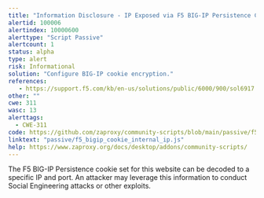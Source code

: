 ```yaml
---
title: "Information Disclosure - IP Exposed via F5 BIG-IP Persistence Cookie"
alertid: 100006
alertindex: 10000600
alerttype: "Script Passive"
alertcount: 1
status: alpha
type: alert
risk: Informational
solution: "Configure BIG-IP cookie encryption."
references:
   - https://support.f5.com/kb/en-us/solutions/public/6000/900/sol6917.html
other: ""
cwe: 311
wasc: 13
alerttags: 
  - CWE-311
code: https://github.com/zaproxy/community-scripts/blob/main/passive/f5_bigip_cookie_internal_ip.js
linktext: "passive/f5_bigip_cookie_internal_ip.js"
help: https://www.zaproxy.org/docs/desktop/addons/community-scripts/
---
```

The F5 BIG-IP Persistence cookie set for this website can be decoded to a specific IP and port. An attacker may leverage this information to conduct Social Engineering attacks or other exploits.


